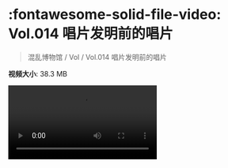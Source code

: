 # :fontawesome-solid-file-video: Vol.014 唱片发明前的唱片

> 混乱博物馆 / Vol / Vol.014 唱片发明前的唱片

**视频大小**: 38.3 MB

<div class="video"><video src="https://file.hsyhx.top/archive/混乱博物馆/Vol/014.mp4" controls preload>🤔 您的浏览器不支持 video 标签</video></div>